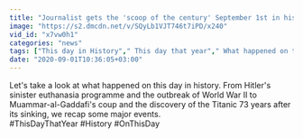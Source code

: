 ```yaml
---
title: "Journalist gets the 'scoop of the century' September 1st in history Oneindia News"
image: "https://s2.dmcdn.net/v/SQyLb1VJT746t7iPD/x240"
vid_id: "x7vw0h1"
categories: "news"
tags: ["This day in History"," This day that year"," What happened on this day"]
date: "2020-09-01T10:36:05+03:00"
---
```

Let's take a look at what happened on this day in history. From Hitler's sinister euthanasia programme and the outbreak of World War II to Muammar-al-Gaddafi's coup and the discovery of the Titanic 73 years after its sinking, we recap some major events.  <br>#ThisDayThatYear #History #OnThisDay
